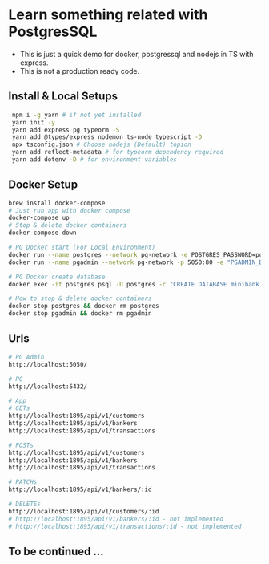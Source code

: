 # Learn something related with PostgresSQL

- This is just a quick demo for docker, postgressql and nodejs in TS with express.
- This is not a production ready code.

## Install & Local Setups

```bash
 npm i -g yarn # if not yet installed
 yarn init -y 
 yarn add express pg typeorm -S 
 yarn add @types/express nodemon ts-node typescript -D
 npx tsconfig.json # Choose nodejs (Default) topion
 yarn add reflect-metadata # for typeorm dependency required
 yarn add dotenv -D # for environment variables
```


## Docker Setup

```bash
brew install docker-compose
# Just run app with docker compose
docker-compose up
# Stop & delete docker containers
docker-compose down

# PG Docker start (For Local Environment)
docker run --name postgres --network pg-network -e POSTGRES_PASSWORD=postgres -p 5432:5432 -d postgres
docker run --name pgadmin --network pg-network -p 5050:80 -e "PGADMIN_DEFAULT_EMAIL=user@example.com" -e "PGADMIN_DEFAULT_PASSWORD=password" -d dpage/pgadmin4

# PG Docker create database
docker exec -it postgres psql -U postgres -c "CREATE DATABASE minibank;"

# How to stop & delete docker containers
docker stop postgres && docker rm postgres
docker stop pgadmin && docker rm pgadmin
```

## Urls

```bash
# PG Admin
http://localhost:5050/

# PG
http://localhost:5432/

# App
# GETs
http://localhost:1895/api/v1/customers
http://localhost:1895/api/v1/bankers
http://localhost:1895/api/v1/transactions

# POSTs
http://localhost:1895/api/v1/customers
http://localhost:1895/api/v1/bankers
http://localhost:1895/api/v1/transactions

# PATCHs
http://localhost:1895/api/v1/bankers/:id

# DELETEs
http://localhost:1895/api/v1/customers/:id
# http://localhost:1895/api/v1/bankers/:id - not implemented
# http://localhost:1895/api/v1/transactions/:id - not implemented
```

## To be continued ...
